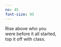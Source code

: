 ```yaml
---
no: 45
font-size: 95
---
```


Rise above who you  
were before it all started,  
top it off with class.
